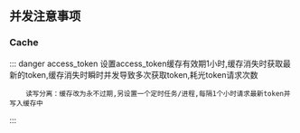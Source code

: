 ## 并发注意事项
### Cache
::: danger access_token
设置access_token缓存有效期1小时,缓存消失时获取最新的token,缓存消失时瞬时并发导致多次获取token,耗光token请求次数
```text
    读写分离：缓存改为永不过期,另设置一个定时任务/进程,每隔1个小时请求最新token并写入缓存中
```
:::
